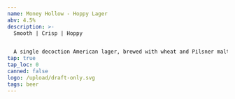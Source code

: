 ```yaml
---
name: Money Hollow - Hoppy Lager
abv: 4.5%
description: >-
  Smooth | Crisp | Hoppy


  A single decoction American lager, brewed with wheat and Pilsner malt, then given a massive whirlpool addition of Citra hops. The result is a crisp, refreshing pale American lager with a pleasant hoppy aroma.
tap: true
tap_loc: 0
canned: false
logo: /upload/draft-only.svg
tags: beer
---
```


